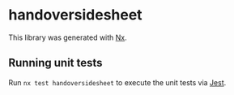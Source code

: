 # handoversidesheet

This library was generated with [Nx](https://nx.dev).

## Running unit tests

Run `nx test handoversidesheet` to execute the unit tests via [Jest](https://jestjs.io).
